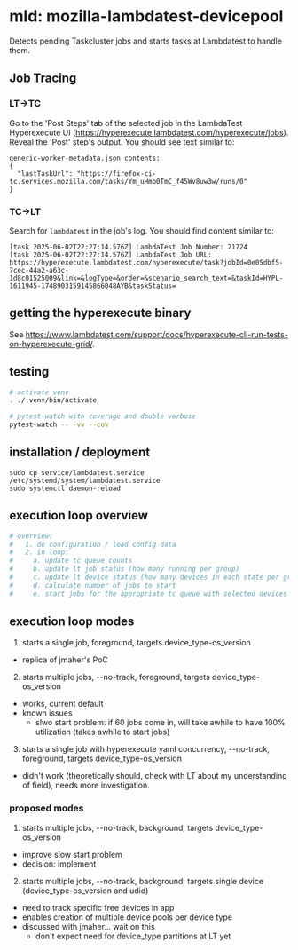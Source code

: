 # mld: mozilla-lambdatest-devicepool

Detects pending Taskcluster jobs and starts tasks at Lambdatest to handle them.

## Job Tracing

### LT->TC

Go to the 'Post Steps' tab of the selected job in the LambdaTest Hyperexecute UI (https://hyperexecute.lambdatest.com/hyperexecute/jobs). Reveal the 'Post' step's output. You should see text similar to:

```
generic-worker-metadata.json contents:
{
  "lastTaskUrl": "https://firefox-ci-tc.services.mozilla.com/tasks/Ym_uHmb0TmC_f45Wv8uw3w/runs/0"
}
```

### TC->LT

Search for `lambdatest` in the job's log. You should find content similar to:

```
[task 2025-06-02T22:27:14.576Z] LambdaTest Job Number: 21724
[task 2025-06-02T22:27:14.576Z] LambdaTest Job URL: https://hyperexecute.lambdatest.com/hyperexecute/task?jobId=0e05dbf5-7cec-44a2-a63c-1d8c01525009&link=&logType=&order=&scenario_search_text=&taskId=HYPL-1611945-1748903159145866048AYB&taskStatus=
```

## getting the hyperexecute binary

See https://www.lambdatest.com/support/docs/hyperexecute-cli-run-tests-on-hyperexecute-grid/.

## testing

```bash
# activate venv
. ./.venv/bin/activate

# pytest-watch with coverage and double verbose
pytest-watch -- -vv --cov
```

## installation / deployment

```
sudo cp service/lambdatest.service /etc/systemd/system/lambdatest.service
sudo systemctl daemon-reload
```

## execution loop overview

```bash
# overview:
#   1. do configuration / load config data
#   2. in loop:
#     a. update tc queue counts
#     b. update lt job status (how many running per group)
#     c. update lt device status (how many devices in each state per group)
#     d. calculate number of jobs to start
#     e. start jobs for the appropriate tc queue with selected devices
```

## execution loop modes

1. starts a single job, foreground, targets device_type-os_version
  - replica of jmaher's PoC
2. starts multiple jobs, --no-track, foreground, targets device_type-os_version
  - works, current default
  - known issues
    - slwo start problem: if 60 jobs come in, will take awhile to have 100% utilization (takes awhile to start jobs)
3. starts a single job with hyperexecute yaml concurrency, --no-track, foreground, targets device_type-os_version
  - didn't work (theoretically should, check with LT about my understanding of field), needs more investigation.

### proposed modes

1. starts multiple jobs, --no-track, background, targets device_type-os_version
  - improve slow start problem
  - decision: implement
2. starts multiple jobs, --no-track, background, targets single device (device_type-os_version and udid)
  - need to track specific free devices in app
  - enables creation of multiple device pools per device type
  - discussed with jmaher... wait on this
    - don't expect need for device_type partitions at LT yet
